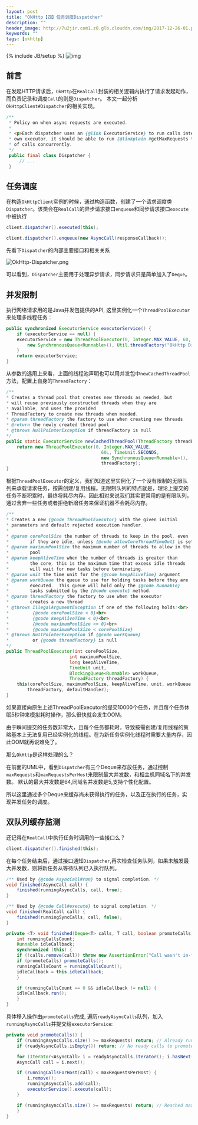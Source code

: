 ```yaml
---
layout: post
title: "OkHttp【四】任务调度Dispatcher"
description: ""
header_image: http://7u2jir.com1.z0.glb.clouddn.com/img/2017-12-26-01.png
keywords: ""
tags: [okhttp]
---
```

{% include JB/setup %}
![img](http://7u2jir.com1.z0.glb.clouddn.com/img/2017-12-26-01.png)

## 前言

在发起HTTP请求后，`OkHttp`在`RealCall`封装的相关逻辑内执行了请求发起动作，而负责记录和调度`Call`的则是`Dispatcher`。
本文一起分析`OkHttpClient#Dispatcher`的相关实现。

```java
/**
 * Policy on when async requests are executed.
 *
 * <p>Each dispatcher uses an {@link ExecutorService} to run calls internally. If you supply your
 * own executor, it should be able to run {@linkplain #getMaxRequests the configured maximum} number
 * of calls concurrently.
 */
 public final class Dispatcher {
     // ...
 }
```

## 任务调度 

在构造`OkHttpClient`实例的时候，通过构造函数，创建了一个请求调度类`Dispatcher`。该类会在`RealCall`的异步请求接口`enqueue`和同步请求接口`execute`中被执行

```java
client.dispatcher().executed(this);
```

```java
client.dispatcher().enqueue(new AsyncCall(responseCallback));
```

先看下`Dispatcher`的内部主要接口和相关关系

![OkHttp-Dispatcher.png](http://7u2jir.com1.z0.glb.clouddn.com/img/OkHttp-Dispatcher.png)

可以看到，`Dispatcher`主要用于处理异步请求，同步请求只是简单加入了`Deque`。

## 并发限制

执行网络请求用的是Java并发包提供的API, 这里实例化一个`ThreadPoolExecutor`来处理多线程任务：

```java
public synchronized ExecutorService executorService() {
    if (executorService == null) {
    executorService = new ThreadPoolExecutor(0, Integer.MAX_VALUE, 60, TimeUnit.SECONDS,
        new SynchronousQueue<Runnable>(), Util.threadFactory("OkHttp Dispatcher", false));
    }
    return executorService;
}
```

从参数的选用上来看，上面的线程池声明也可以用并发包中`newCachedThreadPool`方法，配置上自身的`ThreadFactory`：

```java
/**
* Creates a thread pool that creates new threads as needed, but
* will reuse previously constructed threads when they are
* available, and uses the provided
* ThreadFactory to create new threads when needed.
* @param threadFactory the factory to use when creating new threads
* @return the newly created thread pool
* @throws NullPointerException if threadFactory is null
*/
public static ExecutorService newCachedThreadPool(ThreadFactory threadFactory) {
    return new ThreadPoolExecutor(0, Integer.MAX_VALUE,
                                    60L, TimeUnit.SECONDS,
                                    new SynchronousQueue<Runnable>(),
                                    threadFactory);
}
```

根据`ThreadPoolExecutor`的定义，我们知道这里实例化了一个没有限制的无限队列来承载请求任务，按需创建/复用线程。无限制队列的特点就是，理论上提交的任务不断积累时，最终将耗尽内存。因此相对来说我们其实更常用的是有限队列，通过舍弃一些任务或者拒绝新增任务来保证机器不会耗尽内存。

```java
/**
* Creates a new {@code ThreadPoolExecutor} with the given initial
* parameters and default rejected execution handler.
*
* @param corePoolSize the number of threads to keep in the pool, even
*        if they are idle, unless {@code allowCoreThreadTimeOut} is set
* @param maximumPoolSize the maximum number of threads to allow in the
*        pool
* @param keepAliveTime when the number of threads is greater than
*        the core, this is the maximum time that excess idle threads
*        will wait for new tasks before terminating.
* @param unit the time unit for the {@code keepAliveTime} argument
* @param workQueue the queue to use for holding tasks before they are
*        executed.  This queue will hold only the {@code Runnable}
*        tasks submitted by the {@code execute} method.
* @param threadFactory the factory to use when the executor
*        creates a new thread
* @throws IllegalArgumentException if one of the following holds:<br>
*         {@code corePoolSize < 0}<br>
*         {@code keepAliveTime < 0}<br>
*         {@code maximumPoolSize <= 0}<br>
*         {@code maximumPoolSize < corePoolSize}
* @throws NullPointerException if {@code workQueue}
*         or {@code threadFactory} is null
*/
public ThreadPoolExecutor(int corePoolSize,
                        int maximumPoolSize,
                        long keepAliveTime,
                        TimeUnit unit,
                        BlockingQueue<Runnable> workQueue,
                        ThreadFactory threadFactory) {
    this(corePoolSize, maximumPoolSize, keepAliveTime, unit, workQueue,
        threadFactory, defaultHandler);
}
```
如果直接向原生上述ThreadPoolExecutor的提交10000个任务，并且每个任务休眠5秒钟来模拟耗时操作，那么很快就会发生OOM。
>
由于瞬间提交的任务数非常大，且每个任务都耗时，导致按需创建/复用线程的策略基本上无法复用已经实例化的线程。在为新任务实例化线程时需要大量内存，因此OOM就再说难免了。

那么`OkHttp`是这样处理的么？

在前面的UML中，看到`Dispatcher`有三个Deque来存放任务，通过控制`maxRequests`和`maxRequestsPerHost`来限制最大并发数，和相主机同域名下的并发数。
默认的最大并发数是64,同域名并发数是5,支持个性化配置。

所以这里通过多个Deque来缓存尚未获得执行的任务，以及正在执行的任务，实现并发任务的调度。

## 双队列缓存监测

还记得在`RealCall`中执行任务时调用的一些接口么？

```java
client.dispatcher().finished(this);
```

在每个任务结束后，通过接口通知`Dispatcher`,再次检查任务队列，如果未触发最大并发数，则将新任务从等待队列已入执行队列。

```java
/** Used by {@code AsyncCall#run} to signal completion. */
void finished(AsyncCall call) {
    finished(runningAsyncCalls, call, true);
}

/** Used by {@code Call#execute} to signal completion. */
void finished(RealCall call) {
    finished(runningSyncCalls, call, false);
}

private <T> void finished(Deque<T> calls, T call, boolean promoteCalls) {
    int runningCallsCount;
    Runnable idleCallback;
    synchronized (this) {
    if (!calls.remove(call)) throw new AssertionError("Call wasn't in-flight!");
    if (promoteCalls) promoteCalls();
    runningCallsCount = runningCallsCount();
    idleCallback = this.idleCallback;
    }

    if (runningCallsCount == 0 && idleCallback != null) {
    idleCallback.run();
    }
}
```

具体移入操作由`promoteCalls`完成, 遍历`readyAsyncCalls`队列，加入`runningAsyncCalls`并提交给`executorService`:

```java
private void promoteCalls() {
    if (runningAsyncCalls.size() >= maxRequests) return; // Already running max capacity.
    if (readyAsyncCalls.isEmpty()) return; // No ready calls to promote.

    for (Iterator<AsyncCall> i = readyAsyncCalls.iterator(); i.hasNext(); ) {
    AsyncCall call = i.next();

    if (runningCallsForHost(call) < maxRequestsPerHost) {
        i.remove();
        runningAsyncCalls.add(call);
        executorService().execute(call);
    }

    if (runningAsyncCalls.size() >= maxRequests) return; // Reached max capacity.
    }
}
```
